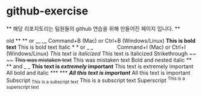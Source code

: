 # github-exercise

** 해당 리포지토리는 팀원들의 github 연습을 위해 만들어진 페이지 입니다. **

 
 
 old	** ** or __ __	Command+B (Mac) or Ctrl+B (Windows/Linux)	**This is bold text**	This is bold text
Italic	* * or _ _     	Command+I (Mac) or Ctrl+I (Windows/Linux)	*This text is italicized*	This text is italicized
Strikethrough	~~ ~~		~~This was mistaken text~~	This was mistaken text
Bold and nested italic	** ** and _ _		**This text is _extremely_ important**	This text is extremely important
All bold and italic	*** ***		***All this text is important***	All this text is important
Subscript	<sub> </sub>		<sub>This is a subscript text</sub>	This is a subscript text
Superscript	<sup> </sup>		<sup>This is a superscript text</sup>
